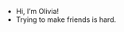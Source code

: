 - Hi, I’m Olivia!
- Trying to make friends is hard.

<!---
Oliviawesome/Oliviawesome is a ✨ special ✨ repository because its `README.md` (this file) appears on your GitHub profile.
You can click the Preview link to take a look at your changes.
--->
